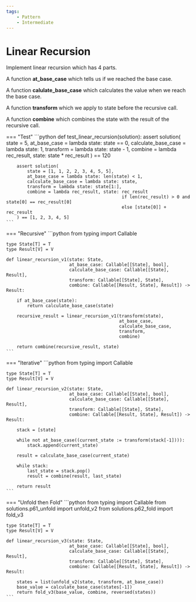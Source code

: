 ```yaml
---
tags:
    - Pattern
    - Intermediate
---
```


# Linear Recursion

Implement linear recursion which has 4 parts.

A function __at_base_case__ which tells us if we reached the base case.

A function __calulate_base_case__ which calculates the value when we reach the base case.

A function __transform__ which we apply to state before the recursive call.

A function __combine__ which combines the state with the result of the recursive call.


=== "Test"
    ```python
    def test_linear_recursion(solution):
        assert solution(
            state = 5,
            at_base_case = lambda state: state == 0,
            calculate_base_case = lambda state: 1,
            transform = lambda state: state - 1, 
            combine = lambda rec_result, state: state * rec_result
        ) == 120


        assert solution(
            state = [1, 1, 2, 2, 3, 4, 5, 5],
            at_base_case = lambda state: len(state) < 1,
            calculate_base_case = lambda state: state,
            transform = lambda state: state[1:], 
            combine = lambda rec_result, state: rec_result 
                                                if len(rec_result) > 0 and state[0] == rec_result[0]
                                                else [state[0]] + rec_result 
        ) == [1, 2, 3, 4, 5]
    ```

=== "Recursive"
    ```python
    from typing import Callable

    type State[T] = T
    type Result[V] = V

    def linear_recursion_v1(state: State,
                            at_base_case: Callable[[State], bool],
                            calculate_base_case: Callable[[State], Result],
                            transform: Callable[[State], State],
                            combine: Callable[[Result, State], Result]) -> Result:
        
        if at_base_case(state):
            return calculate_base_case(state)
        
        recursive_result = linear_recursion_v1(transform(state), 
                                               at_base_case, 
                                               calculate_base_case, 
                                               transform, 
                                               combine)

        return combine(recursive_result, state)
    ```

=== "Iterative"
    ```python
    from typing import Callable

    type State[T] = T
    type Result[V] = V

    def linear_recursion_v2(state: State,
                            at_base_case: Callable[[State], bool],
                            calculate_base_case: Callable[[State], Result],
                            transform: Callable[[State], State],
                            combine: Callable[[Result, State], Result]) -> Result:
    
        stack = [state]

        while not at_base_case((current_state := transform(stack[-1]))):
            stack.append(current_state)

        result = calculate_base_case(current_state)

        while stack:
            last_state = stack.pop()
            result = combine(result, last_state)

        return result
    ```

=== "Unfold then Fold"
    ```python
    from typing import Callable
    from solutions.p61_unfold import unfold_v2
    from solutions.p62_fold import fold_v3

    type State[T] = T
    type Result[V] = V

    def linear_recursion_v3(state: State,
                            at_base_case: Callable[[State], bool],
                            calculate_base_case: Callable[[State], Result],
                            transform: Callable[[State], State],
                            combine: Callable[[Result, State], Result]) -> Result:
    
        states = list(unfold_v2(state, transform, at_base_case))
        base_value = calculate_base_case(states[-1])
        return fold_v3(base_value, combine, reversed(states))
    ```